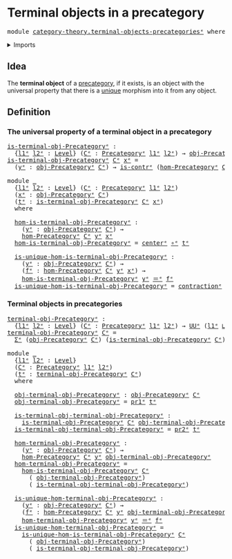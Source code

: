 # Terminal objects in a precategory

<pre class="Agda"><a id="46" class="Keyword">module</a> <a id="53" href="category-theory.terminal-objects-precategories%25E1%25B5%2589.html" class="Module">category-theory.terminal-objects-precategoriesᵉ</a> <a id="101" class="Keyword">where</a>
</pre>
<details><summary>Imports</summary>

<pre class="Agda"><a id="157" class="Keyword">open</a> <a id="162" class="Keyword">import</a> <a id="169" href="category-theory.precategories%25E1%25B5%2589.html" class="Module">category-theory.precategoriesᵉ</a>

<a id="201" class="Keyword">open</a> <a id="206" class="Keyword">import</a> <a id="213" href="foundation.contractible-types%25E1%25B5%2589.html" class="Module">foundation.contractible-typesᵉ</a>
<a id="244" class="Keyword">open</a> <a id="249" class="Keyword">import</a> <a id="256" href="foundation.dependent-pair-types%25E1%25B5%2589.html" class="Module">foundation.dependent-pair-typesᵉ</a>
<a id="289" class="Keyword">open</a> <a id="294" class="Keyword">import</a> <a id="301" href="foundation.function-types%25E1%25B5%2589.html" class="Module">foundation.function-typesᵉ</a>
<a id="328" class="Keyword">open</a> <a id="333" class="Keyword">import</a> <a id="340" href="foundation.identity-types%25E1%25B5%2589.html" class="Module">foundation.identity-typesᵉ</a>
<a id="367" class="Keyword">open</a> <a id="372" class="Keyword">import</a> <a id="379" href="foundation.universe-levels%25E1%25B5%2589.html" class="Module">foundation.universe-levelsᵉ</a>
</pre>
</details>

## Idea

The **terminal object** of a [precategory](category-theory.precategories.md), if
it exists, is an object with the universal property that there is a
[unique](foundation-core.contractible-types.md) morphism into it from any
object.

## Definition

### The universal property of a terminal object in a precategory

<pre class="Agda"><a id="is-terminal-obj-Precategoryᵉ"></a><a id="754" href="category-theory.terminal-objects-precategories%25E1%25B5%2589.html#754" class="Function">is-terminal-obj-Precategoryᵉ</a> <a id="783" class="Symbol">:</a>
  <a id="787" class="Symbol">{</a><a id="788" href="category-theory.terminal-objects-precategories%25E1%25B5%2589.html#788" class="Bound">l1ᵉ</a> <a id="792" href="category-theory.terminal-objects-precategories%25E1%25B5%2589.html#792" class="Bound">l2ᵉ</a> <a id="796" class="Symbol">:</a> <a id="798" href="Agda.Primitive.html#742" class="Postulate">Level</a><a id="803" class="Symbol">}</a> <a id="805" class="Symbol">(</a><a id="806" href="category-theory.terminal-objects-precategories%25E1%25B5%2589.html#806" class="Bound">Cᵉ</a> <a id="809" class="Symbol">:</a> <a id="811" href="category-theory.precategories%25E1%25B5%2589.html#3370" class="Function">Precategoryᵉ</a> <a id="824" href="category-theory.terminal-objects-precategories%25E1%25B5%2589.html#788" class="Bound">l1ᵉ</a> <a id="828" href="category-theory.terminal-objects-precategories%25E1%25B5%2589.html#792" class="Bound">l2ᵉ</a><a id="831" class="Symbol">)</a> <a id="833" class="Symbol">→</a> <a id="835" href="category-theory.precategories%25E1%25B5%2589.html#4836" class="Function">obj-Precategoryᵉ</a> <a id="852" href="category-theory.terminal-objects-precategories%25E1%25B5%2589.html#806" class="Bound">Cᵉ</a> <a id="855" class="Symbol">→</a> <a id="857" href="Agda.Primitive.html#429" class="Primitive">UUᵉ</a> <a id="861" class="Symbol">(</a><a id="862" href="category-theory.terminal-objects-precategories%25E1%25B5%2589.html#788" class="Bound">l1ᵉ</a> <a id="866" href="Agda.Primitive.html#961" class="Primitive Operator">⊔</a> <a id="868" href="category-theory.terminal-objects-precategories%25E1%25B5%2589.html#792" class="Bound">l2ᵉ</a><a id="871" class="Symbol">)</a>
<a id="873" href="category-theory.terminal-objects-precategories%25E1%25B5%2589.html#754" class="Function">is-terminal-obj-Precategoryᵉ</a> <a id="902" href="category-theory.terminal-objects-precategories%25E1%25B5%2589.html#902" class="Bound">Cᵉ</a> <a id="905" href="category-theory.terminal-objects-precategories%25E1%25B5%2589.html#905" class="Bound">xᵉ</a> <a id="908" class="Symbol">=</a>
  <a id="912" class="Symbol">(</a><a id="913" href="category-theory.terminal-objects-precategories%25E1%25B5%2589.html#913" class="Bound">yᵉ</a> <a id="916" class="Symbol">:</a> <a id="918" href="category-theory.precategories%25E1%25B5%2589.html#4836" class="Function">obj-Precategoryᵉ</a> <a id="935" href="category-theory.terminal-objects-precategories%25E1%25B5%2589.html#902" class="Bound">Cᵉ</a><a id="937" class="Symbol">)</a> <a id="939" class="Symbol">→</a> <a id="941" href="foundation-core.contractible-types%25E1%25B5%2589.html#908" class="Function">is-contrᵉ</a> <a id="951" class="Symbol">(</a><a id="952" href="category-theory.precategories%25E1%25B5%2589.html#4999" class="Function">hom-Precategoryᵉ</a> <a id="969" href="category-theory.terminal-objects-precategories%25E1%25B5%2589.html#902" class="Bound">Cᵉ</a> <a id="972" href="category-theory.terminal-objects-precategories%25E1%25B5%2589.html#913" class="Bound">yᵉ</a> <a id="975" href="category-theory.terminal-objects-precategories%25E1%25B5%2589.html#905" class="Bound">xᵉ</a><a id="977" class="Symbol">)</a>

<a id="980" class="Keyword">module</a> <a id="987" href="category-theory.terminal-objects-precategories%25E1%25B5%2589.html#987" class="Module">_</a>
  <a id="991" class="Symbol">{</a><a id="992" href="category-theory.terminal-objects-precategories%25E1%25B5%2589.html#992" class="Bound">l1ᵉ</a> <a id="996" href="category-theory.terminal-objects-precategories%25E1%25B5%2589.html#996" class="Bound">l2ᵉ</a> <a id="1000" class="Symbol">:</a> <a id="1002" href="Agda.Primitive.html#742" class="Postulate">Level</a><a id="1007" class="Symbol">}</a> <a id="1009" class="Symbol">(</a><a id="1010" href="category-theory.terminal-objects-precategories%25E1%25B5%2589.html#1010" class="Bound">Cᵉ</a> <a id="1013" class="Symbol">:</a> <a id="1015" href="category-theory.precategories%25E1%25B5%2589.html#3370" class="Function">Precategoryᵉ</a> <a id="1028" href="category-theory.terminal-objects-precategories%25E1%25B5%2589.html#992" class="Bound">l1ᵉ</a> <a id="1032" href="category-theory.terminal-objects-precategories%25E1%25B5%2589.html#996" class="Bound">l2ᵉ</a><a id="1035" class="Symbol">)</a>
  <a id="1039" class="Symbol">(</a><a id="1040" href="category-theory.terminal-objects-precategories%25E1%25B5%2589.html#1040" class="Bound">xᵉ</a> <a id="1043" class="Symbol">:</a> <a id="1045" href="category-theory.precategories%25E1%25B5%2589.html#4836" class="Function">obj-Precategoryᵉ</a> <a id="1062" href="category-theory.terminal-objects-precategories%25E1%25B5%2589.html#1010" class="Bound">Cᵉ</a><a id="1064" class="Symbol">)</a>
  <a id="1068" class="Symbol">(</a><a id="1069" href="category-theory.terminal-objects-precategories%25E1%25B5%2589.html#1069" class="Bound">tᵉ</a> <a id="1072" class="Symbol">:</a> <a id="1074" href="category-theory.terminal-objects-precategories%25E1%25B5%2589.html#754" class="Function">is-terminal-obj-Precategoryᵉ</a> <a id="1103" href="category-theory.terminal-objects-precategories%25E1%25B5%2589.html#1010" class="Bound">Cᵉ</a> <a id="1106" href="category-theory.terminal-objects-precategories%25E1%25B5%2589.html#1040" class="Bound">xᵉ</a><a id="1108" class="Symbol">)</a>
  <a id="1112" class="Keyword">where</a>

  <a id="1121" href="category-theory.terminal-objects-precategories%25E1%25B5%2589.html#1121" class="Function">hom-is-terminal-obj-Precategoryᵉ</a> <a id="1154" class="Symbol">:</a>
    <a id="1160" class="Symbol">(</a><a id="1161" href="category-theory.terminal-objects-precategories%25E1%25B5%2589.html#1161" class="Bound">yᵉ</a> <a id="1164" class="Symbol">:</a> <a id="1166" href="category-theory.precategories%25E1%25B5%2589.html#4836" class="Function">obj-Precategoryᵉ</a> <a id="1183" href="category-theory.terminal-objects-precategories%25E1%25B5%2589.html#1010" class="Bound">Cᵉ</a><a id="1185" class="Symbol">)</a> <a id="1187" class="Symbol">→</a>
    <a id="1193" href="category-theory.precategories%25E1%25B5%2589.html#4999" class="Function">hom-Precategoryᵉ</a> <a id="1210" href="category-theory.terminal-objects-precategories%25E1%25B5%2589.html#1010" class="Bound">Cᵉ</a> <a id="1213" href="category-theory.terminal-objects-precategories%25E1%25B5%2589.html#1161" class="Bound">yᵉ</a> <a id="1216" href="category-theory.terminal-objects-precategories%25E1%25B5%2589.html#1040" class="Bound">xᵉ</a>
  <a id="1221" href="category-theory.terminal-objects-precategories%25E1%25B5%2589.html#1121" class="Function">hom-is-terminal-obj-Precategoryᵉ</a> <a id="1254" class="Symbol">=</a> <a id="1256" href="foundation-core.contractible-types%25E1%25B5%2589.html#1016" class="Function">centerᵉ</a> <a id="1264" href="foundation-core.function-types%25E1%25B5%2589.html#476" class="Function Operator">∘ᵉ</a> <a id="1267" href="category-theory.terminal-objects-precategories%25E1%25B5%2589.html#1069" class="Bound">tᵉ</a>

  <a id="1273" href="category-theory.terminal-objects-precategories%25E1%25B5%2589.html#1273" class="Function">is-unique-hom-is-terminal-obj-Precategoryᵉ</a> <a id="1316" class="Symbol">:</a>
    <a id="1322" class="Symbol">(</a><a id="1323" href="category-theory.terminal-objects-precategories%25E1%25B5%2589.html#1323" class="Bound">yᵉ</a> <a id="1326" class="Symbol">:</a> <a id="1328" href="category-theory.precategories%25E1%25B5%2589.html#4836" class="Function">obj-Precategoryᵉ</a> <a id="1345" href="category-theory.terminal-objects-precategories%25E1%25B5%2589.html#1010" class="Bound">Cᵉ</a><a id="1347" class="Symbol">)</a> <a id="1349" class="Symbol">→</a>
    <a id="1355" class="Symbol">(</a><a id="1356" href="category-theory.terminal-objects-precategories%25E1%25B5%2589.html#1356" class="Bound">fᵉ</a> <a id="1359" class="Symbol">:</a> <a id="1361" href="category-theory.precategories%25E1%25B5%2589.html#4999" class="Function">hom-Precategoryᵉ</a> <a id="1378" href="category-theory.terminal-objects-precategories%25E1%25B5%2589.html#1010" class="Bound">Cᵉ</a> <a id="1381" href="category-theory.terminal-objects-precategories%25E1%25B5%2589.html#1323" class="Bound">yᵉ</a> <a id="1384" href="category-theory.terminal-objects-precategories%25E1%25B5%2589.html#1040" class="Bound">xᵉ</a><a id="1386" class="Symbol">)</a> <a id="1388" class="Symbol">→</a>
    <a id="1394" href="category-theory.terminal-objects-precategories%25E1%25B5%2589.html#1121" class="Function">hom-is-terminal-obj-Precategoryᵉ</a> <a id="1427" href="category-theory.terminal-objects-precategories%25E1%25B5%2589.html#1323" class="Bound">yᵉ</a> <a id="1430" href="foundation-core.identity-types%25E1%25B5%2589.html#2730" class="Function Operator">＝ᵉ</a> <a id="1433" href="category-theory.terminal-objects-precategories%25E1%25B5%2589.html#1356" class="Bound">fᵉ</a>
  <a id="1438" href="category-theory.terminal-objects-precategories%25E1%25B5%2589.html#1273" class="Function">is-unique-hom-is-terminal-obj-Precategoryᵉ</a> <a id="1481" class="Symbol">=</a> <a id="1483" href="foundation-core.contractible-types%25E1%25B5%2589.html#1413" class="Function">contractionᵉ</a> <a id="1496" href="foundation-core.function-types%25E1%25B5%2589.html#476" class="Function Operator">∘ᵉ</a> <a id="1499" href="category-theory.terminal-objects-precategories%25E1%25B5%2589.html#1069" class="Bound">tᵉ</a>
</pre>
### Terminal objects in precategories

<pre class="Agda"><a id="terminal-obj-Precategoryᵉ"></a><a id="1554" href="category-theory.terminal-objects-precategories%25E1%25B5%2589.html#1554" class="Function">terminal-obj-Precategoryᵉ</a> <a id="1580" class="Symbol">:</a>
  <a id="1584" class="Symbol">{</a><a id="1585" href="category-theory.terminal-objects-precategories%25E1%25B5%2589.html#1585" class="Bound">l1ᵉ</a> <a id="1589" href="category-theory.terminal-objects-precategories%25E1%25B5%2589.html#1589" class="Bound">l2ᵉ</a> <a id="1593" class="Symbol">:</a> <a id="1595" href="Agda.Primitive.html#742" class="Postulate">Level</a><a id="1600" class="Symbol">}</a> <a id="1602" class="Symbol">(</a><a id="1603" href="category-theory.terminal-objects-precategories%25E1%25B5%2589.html#1603" class="Bound">Cᵉ</a> <a id="1606" class="Symbol">:</a> <a id="1608" href="category-theory.precategories%25E1%25B5%2589.html#3370" class="Function">Precategoryᵉ</a> <a id="1621" href="category-theory.terminal-objects-precategories%25E1%25B5%2589.html#1585" class="Bound">l1ᵉ</a> <a id="1625" href="category-theory.terminal-objects-precategories%25E1%25B5%2589.html#1589" class="Bound">l2ᵉ</a><a id="1628" class="Symbol">)</a> <a id="1630" class="Symbol">→</a> <a id="1632" href="Agda.Primitive.html#429" class="Primitive">UUᵉ</a> <a id="1636" class="Symbol">(</a><a id="1637" href="category-theory.terminal-objects-precategories%25E1%25B5%2589.html#1585" class="Bound">l1ᵉ</a> <a id="1641" href="Agda.Primitive.html#961" class="Primitive Operator">⊔</a> <a id="1643" href="category-theory.terminal-objects-precategories%25E1%25B5%2589.html#1589" class="Bound">l2ᵉ</a><a id="1646" class="Symbol">)</a>
<a id="1648" href="category-theory.terminal-objects-precategories%25E1%25B5%2589.html#1554" class="Function">terminal-obj-Precategoryᵉ</a> <a id="1674" href="category-theory.terminal-objects-precategories%25E1%25B5%2589.html#1674" class="Bound">Cᵉ</a> <a id="1677" class="Symbol">=</a>
  <a id="1681" href="foundation.dependent-pair-types%25E1%25B5%2589.html#585" class="Record">Σᵉ</a> <a id="1684" class="Symbol">(</a><a id="1685" href="category-theory.precategories%25E1%25B5%2589.html#4836" class="Function">obj-Precategoryᵉ</a> <a id="1702" href="category-theory.terminal-objects-precategories%25E1%25B5%2589.html#1674" class="Bound">Cᵉ</a><a id="1704" class="Symbol">)</a> <a id="1706" class="Symbol">(</a><a id="1707" href="category-theory.terminal-objects-precategories%25E1%25B5%2589.html#754" class="Function">is-terminal-obj-Precategoryᵉ</a> <a id="1736" href="category-theory.terminal-objects-precategories%25E1%25B5%2589.html#1674" class="Bound">Cᵉ</a><a id="1738" class="Symbol">)</a>

<a id="1741" class="Keyword">module</a> <a id="1748" href="category-theory.terminal-objects-precategories%25E1%25B5%2589.html#1748" class="Module">_</a>
  <a id="1752" class="Symbol">{</a><a id="1753" href="category-theory.terminal-objects-precategories%25E1%25B5%2589.html#1753" class="Bound">l1ᵉ</a> <a id="1757" href="category-theory.terminal-objects-precategories%25E1%25B5%2589.html#1757" class="Bound">l2ᵉ</a> <a id="1761" class="Symbol">:</a> <a id="1763" href="Agda.Primitive.html#742" class="Postulate">Level</a><a id="1768" class="Symbol">}</a>
  <a id="1772" class="Symbol">(</a><a id="1773" href="category-theory.terminal-objects-precategories%25E1%25B5%2589.html#1773" class="Bound">Cᵉ</a> <a id="1776" class="Symbol">:</a> <a id="1778" href="category-theory.precategories%25E1%25B5%2589.html#3370" class="Function">Precategoryᵉ</a> <a id="1791" href="category-theory.terminal-objects-precategories%25E1%25B5%2589.html#1753" class="Bound">l1ᵉ</a> <a id="1795" href="category-theory.terminal-objects-precategories%25E1%25B5%2589.html#1757" class="Bound">l2ᵉ</a><a id="1798" class="Symbol">)</a>
  <a id="1802" class="Symbol">(</a><a id="1803" href="category-theory.terminal-objects-precategories%25E1%25B5%2589.html#1803" class="Bound">tᵉ</a> <a id="1806" class="Symbol">:</a> <a id="1808" href="category-theory.terminal-objects-precategories%25E1%25B5%2589.html#1554" class="Function">terminal-obj-Precategoryᵉ</a> <a id="1834" href="category-theory.terminal-objects-precategories%25E1%25B5%2589.html#1773" class="Bound">Cᵉ</a><a id="1836" class="Symbol">)</a>
  <a id="1840" class="Keyword">where</a>

  <a id="1849" href="category-theory.terminal-objects-precategories%25E1%25B5%2589.html#1849" class="Function">obj-terminal-obj-Precategoryᵉ</a> <a id="1879" class="Symbol">:</a> <a id="1881" href="category-theory.precategories%25E1%25B5%2589.html#4836" class="Function">obj-Precategoryᵉ</a> <a id="1898" href="category-theory.terminal-objects-precategories%25E1%25B5%2589.html#1773" class="Bound">Cᵉ</a>
  <a id="1903" href="category-theory.terminal-objects-precategories%25E1%25B5%2589.html#1849" class="Function">obj-terminal-obj-Precategoryᵉ</a> <a id="1933" class="Symbol">=</a> <a id="1935" href="foundation.dependent-pair-types%25E1%25B5%2589.html#697" class="Field">pr1ᵉ</a> <a id="1940" href="category-theory.terminal-objects-precategories%25E1%25B5%2589.html#1803" class="Bound">tᵉ</a>

  <a id="1946" href="category-theory.terminal-objects-precategories%25E1%25B5%2589.html#1946" class="Function">is-terminal-obj-terminal-obj-Precategoryᵉ</a> <a id="1988" class="Symbol">:</a>
    <a id="1994" href="category-theory.terminal-objects-precategories%25E1%25B5%2589.html#754" class="Function">is-terminal-obj-Precategoryᵉ</a> <a id="2023" href="category-theory.terminal-objects-precategories%25E1%25B5%2589.html#1773" class="Bound">Cᵉ</a> <a id="2026" href="category-theory.terminal-objects-precategories%25E1%25B5%2589.html#1849" class="Function">obj-terminal-obj-Precategoryᵉ</a>
  <a id="2058" href="category-theory.terminal-objects-precategories%25E1%25B5%2589.html#1946" class="Function">is-terminal-obj-terminal-obj-Precategoryᵉ</a> <a id="2100" class="Symbol">=</a> <a id="2102" href="foundation.dependent-pair-types%25E1%25B5%2589.html#711" class="Field">pr2ᵉ</a> <a id="2107" href="category-theory.terminal-objects-precategories%25E1%25B5%2589.html#1803" class="Bound">tᵉ</a>

  <a id="2113" href="category-theory.terminal-objects-precategories%25E1%25B5%2589.html#2113" class="Function">hom-terminal-obj-Precategoryᵉ</a> <a id="2143" class="Symbol">:</a>
    <a id="2149" class="Symbol">(</a><a id="2150" href="category-theory.terminal-objects-precategories%25E1%25B5%2589.html#2150" class="Bound">yᵉ</a> <a id="2153" class="Symbol">:</a> <a id="2155" href="category-theory.precategories%25E1%25B5%2589.html#4836" class="Function">obj-Precategoryᵉ</a> <a id="2172" href="category-theory.terminal-objects-precategories%25E1%25B5%2589.html#1773" class="Bound">Cᵉ</a><a id="2174" class="Symbol">)</a> <a id="2176" class="Symbol">→</a>
    <a id="2182" href="category-theory.precategories%25E1%25B5%2589.html#4999" class="Function">hom-Precategoryᵉ</a> <a id="2199" href="category-theory.terminal-objects-precategories%25E1%25B5%2589.html#1773" class="Bound">Cᵉ</a> <a id="2202" href="category-theory.terminal-objects-precategories%25E1%25B5%2589.html#2150" class="Bound">yᵉ</a> <a id="2205" href="category-theory.terminal-objects-precategories%25E1%25B5%2589.html#1849" class="Function">obj-terminal-obj-Precategoryᵉ</a>
  <a id="2237" href="category-theory.terminal-objects-precategories%25E1%25B5%2589.html#2113" class="Function">hom-terminal-obj-Precategoryᵉ</a> <a id="2267" class="Symbol">=</a>
    <a id="2273" href="category-theory.terminal-objects-precategories%25E1%25B5%2589.html#1121" class="Function">hom-is-terminal-obj-Precategoryᵉ</a> <a id="2306" href="category-theory.terminal-objects-precategories%25E1%25B5%2589.html#1773" class="Bound">Cᵉ</a>
      <a id="2315" class="Symbol">(</a> <a id="2317" href="category-theory.terminal-objects-precategories%25E1%25B5%2589.html#1849" class="Function">obj-terminal-obj-Precategoryᵉ</a><a id="2346" class="Symbol">)</a>
      <a id="2354" class="Symbol">(</a> <a id="2356" href="category-theory.terminal-objects-precategories%25E1%25B5%2589.html#1946" class="Function">is-terminal-obj-terminal-obj-Precategoryᵉ</a><a id="2397" class="Symbol">)</a>

  <a id="2402" href="category-theory.terminal-objects-precategories%25E1%25B5%2589.html#2402" class="Function">is-unique-hom-terminal-obj-Precategoryᵉ</a> <a id="2442" class="Symbol">:</a>
    <a id="2448" class="Symbol">(</a><a id="2449" href="category-theory.terminal-objects-precategories%25E1%25B5%2589.html#2449" class="Bound">yᵉ</a> <a id="2452" class="Symbol">:</a> <a id="2454" href="category-theory.precategories%25E1%25B5%2589.html#4836" class="Function">obj-Precategoryᵉ</a> <a id="2471" href="category-theory.terminal-objects-precategories%25E1%25B5%2589.html#1773" class="Bound">Cᵉ</a><a id="2473" class="Symbol">)</a> <a id="2475" class="Symbol">→</a>
    <a id="2481" class="Symbol">(</a><a id="2482" href="category-theory.terminal-objects-precategories%25E1%25B5%2589.html#2482" class="Bound">fᵉ</a> <a id="2485" class="Symbol">:</a> <a id="2487" href="category-theory.precategories%25E1%25B5%2589.html#4999" class="Function">hom-Precategoryᵉ</a> <a id="2504" href="category-theory.terminal-objects-precategories%25E1%25B5%2589.html#1773" class="Bound">Cᵉ</a> <a id="2507" href="category-theory.terminal-objects-precategories%25E1%25B5%2589.html#2449" class="Bound">yᵉ</a> <a id="2510" href="category-theory.terminal-objects-precategories%25E1%25B5%2589.html#1849" class="Function">obj-terminal-obj-Precategoryᵉ</a><a id="2539" class="Symbol">)</a> <a id="2541" class="Symbol">→</a>
    <a id="2547" href="category-theory.terminal-objects-precategories%25E1%25B5%2589.html#2113" class="Function">hom-terminal-obj-Precategoryᵉ</a> <a id="2577" href="category-theory.terminal-objects-precategories%25E1%25B5%2589.html#2449" class="Bound">yᵉ</a> <a id="2580" href="foundation-core.identity-types%25E1%25B5%2589.html#2730" class="Function Operator">＝ᵉ</a> <a id="2583" href="category-theory.terminal-objects-precategories%25E1%25B5%2589.html#2482" class="Bound">fᵉ</a>
  <a id="2588" href="category-theory.terminal-objects-precategories%25E1%25B5%2589.html#2402" class="Function">is-unique-hom-terminal-obj-Precategoryᵉ</a> <a id="2628" class="Symbol">=</a>
    <a id="2634" href="category-theory.terminal-objects-precategories%25E1%25B5%2589.html#1273" class="Function">is-unique-hom-is-terminal-obj-Precategoryᵉ</a> <a id="2677" href="category-theory.terminal-objects-precategories%25E1%25B5%2589.html#1773" class="Bound">Cᵉ</a>
      <a id="2686" class="Symbol">(</a> <a id="2688" href="category-theory.terminal-objects-precategories%25E1%25B5%2589.html#1849" class="Function">obj-terminal-obj-Precategoryᵉ</a><a id="2717" class="Symbol">)</a>
      <a id="2725" class="Symbol">(</a> <a id="2727" href="category-theory.terminal-objects-precategories%25E1%25B5%2589.html#1946" class="Function">is-terminal-obj-terminal-obj-Precategoryᵉ</a><a id="2768" class="Symbol">)</a>
</pre>